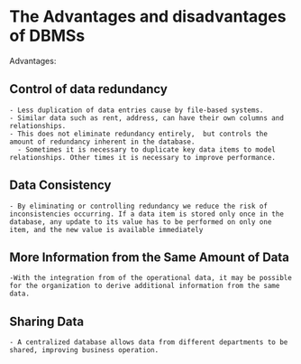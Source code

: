 # The Advantages and disadvantages of DBMSs

Advantages: 

  ## Control of data redundancy
    - Less duplication of data entries cause by file-based systems.
    - Similar data such as rent, address, can have their own columns and relationships. 
    - This does not eliminate redundancy entirely,  but controls the amount of redundancy inherent in the database. 
      - Sometimes it is necessary to duplicate key data items to model relationships. Other times it is necessary to improve performance.

  ## Data Consistency 
    - By eliminating or controlling redundancy we reduce the risk of inconsistencies occurring. If a data item is stored only once in the database, any update to its value has to be performed on only one item, and the new value is available immediately
  
  ## More Information from the Same Amount of Data 
    -With the integration from of the operational data, it may be possible for the organization to derive additional information from the same data.
  
  ## Sharing Data
    - A centralized database allows data from different departments to be shared, improving business operation.
  
  ## 